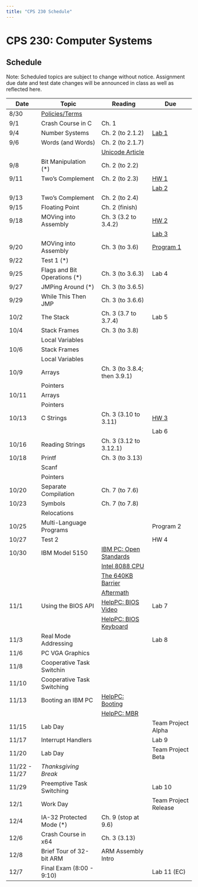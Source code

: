 ```yaml
---
title: "CPS 230 Schedule"
---
```


# CPS 230: Computer Systems
## Schedule

Note: Scheduled topics are subject to change without notice. Assignment due date and test date changes will be announced in class as well as reflected here.

| Date | Topic | Reading | Due |
| --- | --- | --- | --- |
| 8/30 | [Policies/Terms](/course/bju/content/cps230/lessons/lec0/) | | |
| 9/1 | Crash Course in C | Ch. 1 |
| 9/4 | Number Systems | Ch. 2 (to 2.1.2) | [Lab 1](/course/bju/content/cps230/labs/lab1/) |
| 9/6 | Words (and Words) | Ch. 2 (to 2.1.7) | |
| | | [Unicode Article](https://www.joelonsoftware.com/2003/10/08/the-absolute-minimum-every-software-developer-absolutely-positively-must-know-about-unicode-and-character-sets-no-excuses/) | |
| 9/8 | Bit Manipulation (*) | Ch. 2 (to 2.2) | |
| 9/11 | Two’s Complement | Ch. 2 (to 2.3) | [HW 1](/course/bju/content/cps230/hws/hw1/) |
| | | | [Lab 2](/course/bju/content/cps230/labs/lab2/) |
| 9/13 | Two’s Complement | Ch. 2 (to 2.4) | |
| 9/15 | Floating Point | Ch. 2 (finish) | |
| 9/18 | MOVing into Assembly | Ch. 3 (3.2 to 3.4.2) | [HW 2](/course/bju/content/cps230/hws/hw2/) |
| | | | [Lab 3](/course/bju/content/cps230/labs/lab3/) |
| 9/20 | MOVing into Assembly | Ch. 3 (to 3.6) | [Program 1](/course/bju/content/cps230/programs/prog1/) |
| 9/22 | Test 1 (*) | | |
| 9/25 | Flags and Bit Operations (*) | Ch. 3 (to 3.6.3) | Lab 4 |
| 9/27 | JMPing Around (*) | Ch. 3 (to 3.6.5) | |
| 9/29 | While This Then JMP | Ch. 3 (to 3.6.6) |
| 10/2 | The Stack | Ch. 3 (3.7 to 3.7.4) | Lab 5 |
| 10/4 | Stack Frames | Ch. 3 (to 3.8) | |
| | Local Variables | | |
| 10/6 | Stack Frames | | |
| | Local Variables | | |
| 10/9 | Arrays | Ch. 3 (to 3.8.4; then 3.9.1) | |
| | Pointers | | |
| 10/11 | Arrays | | |
| | Pointers | | |
| 10/13 | C Strings | Ch. 3 (3.10 to 3.11) | [HW 3](/course/bju/content/cps230/hws/hw3/) |
| | | | Lab 6 |
| 10/16 | Reading Strings | Ch. 3 (3.12 to 3.12.1) | |
| 10/18 | Printf | Ch. 3 (to 3.13) | |
| | Scanf | | |
| | Pointers | | |
| 10/20 | Separate Compilation | Ch. 7 (to 7.6) | |
| 10/23 | Symbols | Ch. 7 (to 7.8) | |
| | Relocations | | |
| 10/25 | Multi-Language Programs | | Program 2 |
| 10/27 | Test 2 | | HW 4 |
| 10/30 | IBM Model 5150 | [IBM PC: Open Standards](https://en.wikipedia.org/wiki/IBM_Personal_Computer#Open_standards) | | 
| | | [Intel 8088 CPU](https://en.wikipedia.org/wiki/Intel_8088) | |
| | | [The 640KB Barrier](https://en.wikipedia.org/wiki/Conventional_memory#640_KB_barrier) | |
| | | [Aftermath](https://en.wikipedia.org/wiki/Influence_of_the_IBM_PC_on_the_personal_computer_market) | |
| 11/1 | Using the BIOS API | [HelpPC: BIOS Video](http://stanislavs.org/helppc/int_10.html) | Lab 7 |
| | | [HelpPC: BIOS Keyboard](http://stanislavs.org/helppc/int_16.html) | |
| 11/3 | Real Mode Addressing | | Lab 8 |
| 11/6 | PC VGA Graphics | | |
| 11/8 | Cooperative Task Switchin | | |
| 11/10 | Cooperative Task Switching | | |
| 11/13 | Booting an IBM PC | [HelpPC: Booting](http://stanislavs.org/helppc/cold_boot.html) | |
| | | [HelpPC: MBR](http://stanislavs.org/helppc/boot_sector.html) | |
| 11/15 | Lab Day | | Team Project Alpha |
| 11/17 | Interrupt Handlers | | Lab 9 |
| 11/20 | Lab Day | | Team Project Beta |
| 11/22 - 11/27 | _Thanksgiving Break_ | | |
| 11/29 | Preemptive Task Switching | | Lab 10 |
| 12/1 | Work Day | | Team Project Release |
| 12/4 | IA-32 Protected Mode (*) | Ch. 9 (stop at 9.6) |
| 12/6 | Crash Course in x64 | Ch. 3 (3.13) | |
| 12/8 | Brief Tour of 32-bit ARM | ARM Assembly Intro | |
| 12/7 | Final Exam (8:00 - 9:10) | | Lab 11 (EC) |